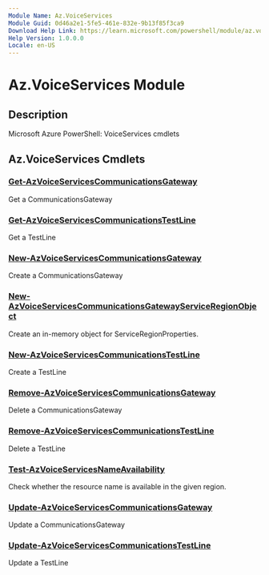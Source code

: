 ```yaml
---
Module Name: Az.VoiceServices
Module Guid: 0d46a2e1-5fe5-461e-832e-9b13f85f3ca9
Download Help Link: https://learn.microsoft.com/powershell/module/az.voiceservices
Help Version: 1.0.0.0
Locale: en-US
---
```


# Az.VoiceServices Module
## Description
Microsoft Azure PowerShell: VoiceServices cmdlets

## Az.VoiceServices Cmdlets
### [Get-AzVoiceServicesCommunicationsGateway](Get-AzVoiceServicesCommunicationsGateway.md)
Get a CommunicationsGateway

### [Get-AzVoiceServicesCommunicationsTestLine](Get-AzVoiceServicesCommunicationsTestLine.md)
Get a TestLine

### [New-AzVoiceServicesCommunicationsGateway](New-AzVoiceServicesCommunicationsGateway.md)
Create a CommunicationsGateway

### [New-AzVoiceServicesCommunicationsGatewayServiceRegionObject](New-AzVoiceServicesCommunicationsGatewayServiceRegionObject.md)
Create an in-memory object for ServiceRegionProperties.

### [New-AzVoiceServicesCommunicationsTestLine](New-AzVoiceServicesCommunicationsTestLine.md)
Create a TestLine

### [Remove-AzVoiceServicesCommunicationsGateway](Remove-AzVoiceServicesCommunicationsGateway.md)
Delete a CommunicationsGateway

### [Remove-AzVoiceServicesCommunicationsTestLine](Remove-AzVoiceServicesCommunicationsTestLine.md)
Delete a TestLine

### [Test-AzVoiceServicesNameAvailability](Test-AzVoiceServicesNameAvailability.md)
Check whether the resource name is available in the given region.

### [Update-AzVoiceServicesCommunicationsGateway](Update-AzVoiceServicesCommunicationsGateway.md)
Update a CommunicationsGateway

### [Update-AzVoiceServicesCommunicationsTestLine](Update-AzVoiceServicesCommunicationsTestLine.md)
Update a TestLine

